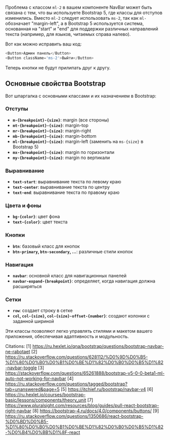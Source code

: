 Проблема с классом `ml-2` в вашем компоненте NavBar может быть связана с тем, что вы используете Bootstrap 5, где классы для отступов изменились. Вместо `ml-2` следует использовать `ms-2`, так как `ml-` обозначает "margin-left", а в Bootstrap 5 используется система, основанная на "start" и "end" для поддержки различных направлений текста (например, для языков, читаемых справа налево).

Вот как можно исправить ваш код:

```javascript
<Button>Админ панель</Button>
<Button className='ms-2'>Выйти</Button>
```

Теперь кнопки не будут прилипать друг к другу.

## Основные свойства Bootstrap

Вот шпаргалка с основными классами и их назначением в Bootstrap:

### Отступы
- **`m-{breakpoint}-{size}`**: margin (все стороны)
- **`mt-{breakpoint}-{size}`**: margin-top
- **`mr-{breakpoint}-{size}`**: margin-right
- **`mb-{breakpoint}-{size}`**: margin-bottom
- **`ml-{breakpoint}-{size}`**: margin-left (заменить на `ms-{size}` в Bootstrap 5)
- **`mx-{breakpoint}-{size}`**: margin по горизонтали
- **`my-{breakpoint}-{size}`**: margin по вертикали

### Выравнивание
- **`text-start`**: выравнивание текста по левому краю
- **`text-center`**: выравнивание текста по центру
- **`text-end`**: выравнивание текста по правому краю

### Цвета и фоны
- **`bg-{color}`**: цвет фона
- **`text-{color}`**: цвет текста

### Кнопки
- **`btn`**: базовый класс для кнопок
- **`btn-primary`, `btn-secondary`, ...**: различные стили кнопок

### Навигация
- **`navbar`**: основной класс для навигационных панелей
- **`navbar-expand-{breakpoint}`**: определяет, когда навигация должна расширяться

### Сетки
- **`row`**: создает строку в сетке
- **`col`, `col-{size}`, `col-{size}-offset-{number}`**: создают колонки с заданной шириной

Эти классы позволяют легко управлять стилями и макетом вашего приложения, обеспечивая адаптивность и модульность.

Citations:
[1] https://ru.hexlet.io/qna/bootstrap/questions/bootstrap-navbar-ne-rabotaet
[2] https://ru.stackoverflow.com/questions/628112/%D0%9D%D0%B5-%D1%80%D0%B0%D0%B1%D0%BE%D1%82%D0%B0%D0%B5%D1%82-navbar-toggle
[3] https://stackoverflow.com/questions/65261888/bootstrap-v5-0-0-beta1-ml-auto-not-working-for-navbar
[4] https://ru.stackoverflow.com/questions/tagged/bootstrap?tab=unanswered&page=5
[5] https://itchief.ru/bootstrap/navbar-v4
[6] https://ru.hexlet.io/courses/bootstrap-basic/lessons/components/theory_unit
[7] https://www.pluralsight.com/resources/blog/guides/pull-react-bootstrap-right-navbar
[8] https://bootstrap-4.ru/docs/4.0/components/buttons/
[9] https://ru.stackoverflow.com/questions/1350686/react-bootstrap-%D0%BD%D0%B5-%D1%80%D0%B0%D0%B1%D0%BE%D1%82%D0%B0%D0%B5%D1%82-%D0%B4%D0%BB%D1%8F-react